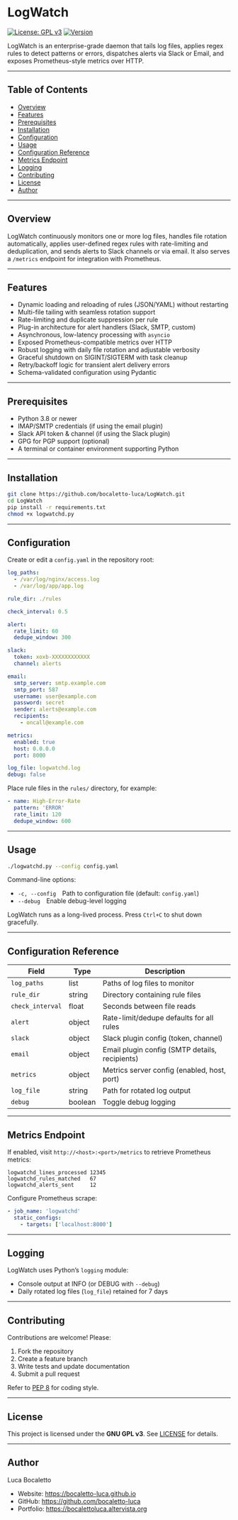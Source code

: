 # LogWatch

[![License: GPL v3](https://img.shields.io/badge/License-GPLv3-blue.svg)](LICENSE) [![Version](https://img.shields.io/badge/version-1.1.0-green.svg)](https://github.com/bocaletto-luca/LogWatch)

LogWatch is an enterprise-grade daemon that tails log files, applies regex rules to detect patterns or errors, dispatches alerts via Slack or Email, and exposes Prometheus-style metrics over HTTP.

---

## Table of Contents

- [Overview](#overview)  
- [Features](#features)  
- [Prerequisites](#prerequisites)  
- [Installation](#installation)  
- [Configuration](#configuration)  
- [Usage](#usage)  
- [Configuration Reference](#configuration-reference)  
- [Metrics Endpoint](#metrics-endpoint)  
- [Logging](#logging)  
- [Contributing](#contributing)  
- [License](#license)  
- [Author](#author)  

---

## Overview

LogWatch continuously monitors one or more log files, handles file rotation automatically, applies user-defined regex rules with rate-limiting and deduplication, and sends alerts to Slack channels or via email. It also serves a `/metrics` endpoint for integration with Prometheus.

---

## Features

- Dynamic loading and reloading of rules (JSON/YAML) without restarting  
- Multi-file tailing with seamless rotation support  
- Rate-limiting and duplicate suppression per rule  
- Plug-in architecture for alert handlers (Slack, SMTP, custom)  
- Asynchronous, low-latency processing with `asyncio`  
- Exposed Prometheus-compatible metrics over HTTP  
- Robust logging with daily file rotation and adjustable verbosity  
- Graceful shutdown on SIGINT/SIGTERM with task cleanup  
- Retry/backoff logic for transient alert delivery errors  
- Schema-validated configuration using Pydantic  

---

## Prerequisites

- Python 3.8 or newer  
- IMAP/SMTP credentials (if using the email plugin)  
- Slack API token & channel (if using the Slack plugin)  
- GPG for PGP support (optional)  
- A terminal or container environment supporting Python  

---

## Installation

```bash
git clone https://github.com/bocaletto-luca/LogWatch.git
cd LogWatch
pip install -r requirements.txt
chmod +x logwatchd.py
```

---

## Configuration

Create or edit a `config.yaml` in the repository root:

```yaml
log_paths:
  - /var/log/nginx/access.log
  - /var/log/app/app.log

rule_dir: ./rules

check_interval: 0.5

alert:
  rate_limit: 60
  dedupe_window: 300

slack:
  token: xoxb-XXXXXXXXXXXX
  channel: alerts

email:
  smtp_server: smtp.example.com
  smtp_port: 587
  username: user@example.com
  password: secret
  sender: alerts@example.com
  recipients:
    - oncall@example.com

metrics:
  enabled: true
  host: 0.0.0.0
  port: 8000

log_file: logwatchd.log
debug: false
```

Place rule files in the `rules/` directory, for example:

```yaml
- name: High-Error-Rate
  pattern: 'ERROR'
  rate_limit: 120
  dedupe_window: 600
```

---

## Usage

```bash
./logwatchd.py --config config.yaml
```

Command-line options:

- `-c, --config` Path to configuration file (default: `config.yaml`)  
- `--debug` Enable debug-level logging  

LogWatch runs as a long-lived process. Press `Ctrl+C` to shut down gracefully.

---

## Configuration Reference

| Field             | Type     | Description                                       |
|-------------------|----------|---------------------------------------------------|
| `log_paths`       | list     | Paths of log files to monitor                     |
| `rule_dir`        | string   | Directory containing rule files                   |
| `check_interval`  | float    | Seconds between file reads                        |
| `alert`           | object   | Rate-limit/dedupe defaults for all rules          |
| `slack`           | object   | Slack plugin config (token, channel)              |
| `email`           | object   | Email plugin config (SMTP details, recipients)    |
| `metrics`         | object   | Metrics server config (enabled, host, port)       |
| `log_file`        | string   | Path for rotated log output                       |
| `debug`           | boolean  | Toggle debug logging                              |

---

## Metrics Endpoint

If enabled, visit `http://<host>:<port>/metrics` to retrieve Prometheus metrics:

```
logwatchd_lines_processed 12345
logwatchd_rules_matched   67
logwatchd_alerts_sent     12
```

Configure Prometheus scrape:

```yaml
- job_name: 'logwatchd'
  static_configs:
    - targets: ['localhost:8000']
```

---

## Logging

LogWatch uses Python’s `logging` module:

- Console output at INFO (or DEBUG with `--debug`)  
- Daily rotated log files (`log_file`) retained for 7 days  

---

## Contributing

Contributions are welcome! Please:

1. Fork the repository  
2. Create a feature branch  
3. Write tests and update documentation  
4. Submit a pull request  

Refer to [PEP 8](https://peps.python.org/pep-0008/) for coding style.

---

## License

This project is licensed under the **GNU GPL v3**. See [LICENSE](LICENSE) for details.

---

## Author

Luca Bocaletto  
- Website: https://bocaletto-luca.github.io  
- GitHub: https://github.com/bocaletto-luca  
- Portfolio: https://bocalettoluca.altervista.org

